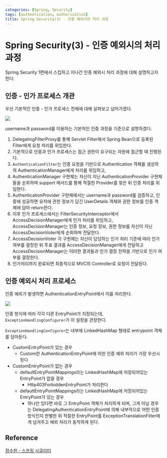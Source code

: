 ```yaml
---
categories: [Spring, Security]
tags: [authentication, authorization]
title: Spring Security(3) - 인증 예외시의 처리 과정
---
```


# Spring Security(3) - 인증 예외시의 처리 과정

Spring Security 1편에서 스킵하고 지나간 인증 예외시 처리 과정에 대해 설명하고자 한다.

## 인증 - 인가 프로세스 개관

우선 기본적인 인증 - 인가 프로세스 전체에 대해 살펴보고 넘어가겠다.


![](../../assets/img/Authentication-Authorization.PNG)


username과 password를 이용하는 기본적인 인증 과정을 기준으로 설명하겠다.


1. DelegatingFilterProxy를 통해 Servlet Filter에서 Spring Bean으로 등록된 Filter에게 요청 처리를 위임한다.
2. 기본적으로 인증과 인가 프로세스는 접근 권한이 요구되는 자원에 접근할 때 진행된다.
3. `AuthenticationFilter`는 인증 요청을 기반으로 Authentication 객체를 생성하여 AuthenticationManager에게 처리를 위임하고,
4. AuthenticationManager 구현체는 자신이 지닌 AuthenticationProvider 구현체들을 순회하며 support 메서드를 통해 적절한 Provider를 찾은 뒤 인증 처리를 위임한다.
5. AuthenticationProvider 구현체에서는 username과 password를 검증하고, 인증에 성공하면 유저에 관한 정보가 담긴 UserDetails 객체와 권한 정보를 인증 객체에 담아 return한다.
6. 이후 인가 프로세스에서는 FilterSecurityInterceptor에서 AccessDecisionManager에게 인가 처리를 위임하고, AccessDecisionManager는 인증 정보, 요청 정보, 권한 정보를 자신이 지닌 AccessDecisionVoter에게 순회하며 전달한다.
7. AccessDecisionVoter 각 구현체는 자신이 담당하는 인가 처리 기준에 따라 인가 여부를 결정한 뒤 투표 결과를 AccessDecisionManager에게 전달하고 AccessDecisionManager는 이러한 결과들과 인가 결정 전략을 기반으로 인가 여부를 결정한다.
8. 인가처리까지 완료되면 최종적으로 MVC의 Controller로 요청이 전달된다.



## 인증 예외시 처리 프로세스

인증 예외가 발생하면 AuthenticationEntryPoint에서 이를 처리한다.

![](../../assets/img/AuthenticationEntryPoint.PNG)

인증 방식에 따라 각각 다른 EntryPoint가 지정되는데, `ExceptionHandlingConfigurer`가 이 설정을 관장한다.

`ExceptionHandlingConfigurer`는 내부에 LinkedHashMap 형태로 entrypoint 객체를 담아둔다.


- CustomEntryPoint가 있는 경우
  - Custom한 AuthenticationEntryPoint에 의한 인증 예외 처리가 가장 우선시된다<br>
- CustomEntryPoint가 없는 경우
  - defaultEntryPointMappings라는 LinkedHashMap에 저장되어있는 EntryPoint가 없을 경우 
    - Http403ForbiddenEntryPoint가 처리한다
  - defaultEntryPointMappings라는 LinkedHashMap에 저장되어있는 EntryPoint가 있는 경우
    - 하나만 있다면 바로 그 EntryPoint 객체가 처리하게 되며, 그게 아닐 경우는 DelegatingAuthenticationEntryPoint에 의해 내부적으로 어떤 인증방식인지 판별한 뒤 적절한 EntryPoint를 ExceptionTranslationFilter에게 넘겨주고 예외 처리가 동작하게 된다.



## Reference

[정수원 - 스프링 시큐리티](https://www.inflearn.com/course/%EC%A0%95%EC%88%98%EC%9B%90-%EC%8A%A4%ED%94%84%EB%A7%81-%EC%8B%9C%ED%81%90%EB%A6%AC%ED%8B%B0/dashboard)